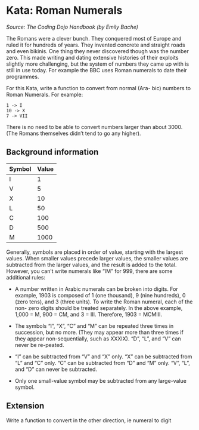 # Kata: Roman Numerals

*Source: The Coding Dojo Handbook (by Emily Bache)*

The Romans were a clever bunch. They conquered most of Europe and ruled it for hundreds of years. They invented concrete 
and straight roads and even bikinis. One thing they never discovered though was the number zero. This made writing and 
dating extensive histories of their exploits slightly more challenging, but the system of numbers they came up with is 
still in use today. For example the BBC uses Roman numerals to date their programmes.

For this Kata, write a function to convert from normal (Ara- bic) numbers to Roman Numerals. For example:

    1 -> I
    10 -> X
    7 -> VII              
              
         
There is no need to be able to convert numbers larger than about 3000. (The Romans themselves didn’t tend to go any higher).

## Background information


| Symbol | Value |
| ------ | ----- |
| I      | 1     |
| V      | 5     |
| X      | 10    |
| L      | 50    |
| C      | 100   |
| D      | 500   |
| M      | 1000  |


Generally, symbols are placed in order of value, starting with the largest values. When smaller values precede larger 
values, the smaller values are subtracted from the larger values, and the result is added to the total. However, you 
can’t write numerals like “IM” for 999, there are some additional rules:

- A number written in Arabic numerals can be broken into digits. For example, 1903 is composed of 1 (one thousand), 
    9 (nine hundreds), 0 (zero tens), and 3 (three units). To write the Roman numeral, each of the non- zero digits 
    should be treated separately. In the above example, 1,000 = M, 900 = CM, and 3 = III. Therefore, 1903 = MCMIII.

- The symbols “I”, “X”, “C” and “M” can be repeated three times in succession, but no more. (They may appear more than 
    three times if they appear non-sequentially, such as XXXIX). “D”, “L”, and “V” can never be re-peated.

- “I” can be subtracted from “V” and “X” only. “X” can be subtracted from “L” and “C” only. “C” can be subtracted from 
    “D” and “M” only. “V”, “L”, and “D” can never be subtracted.

- Only one small-value symbol may be subtracted from any large-value symbol.

## Extension

Write a function to convert in the other direction, ie numeral to digit
